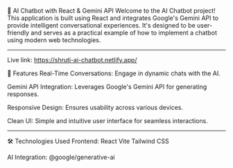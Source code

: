 🤖 AI Chatbot with React & Gemini API
Welcome to the AI Chatbot project! This application is built using React and integrates Google's Gemini API to provide intelligent conversational experiences. It's designed to be user-friendly and serves as a practical example of how to implement a chatbot using modern web technologies.

---

Live link: https://shruti-ai-chatbot.netlify.app/

🚀 Features
Real-Time Conversations: Engage in dynamic chats with the AI.

Gemini API Integration: Leverages Google's Gemini API for generating responses.

Responsive Design: Ensures usability across various devices.

Clean UI: Simple and intuitive user interface for seamless interactions.

---

🛠️ Technologies Used
Frontend:
React
Vite
Tailwind CSS

AI Integration:
@google/generative-ai
